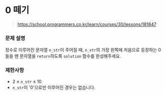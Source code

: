 # 0 떼기

> https://school.programmers.co.kr/learn/courses/30/lessons/181847

### 문제 설명

정수로 이루어진 문자열 `n_str`이 주어질 때, `n_str`의 가장 왼쪽에 처음으로 등장하는 0들을 뗀 문자열을 `return`하도록 `solution` 함수를 완성해주세요.

### 제한사항

- 2 ≤ `n_str` ≤ 10
- `n_str`이 '0'으로만 이루어진 경우는 없습니다.

